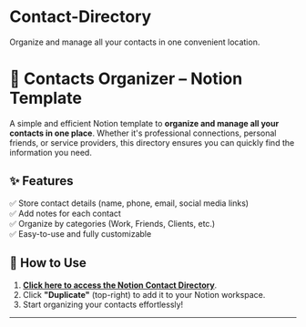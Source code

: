 # Contact-Directory
Organize and manage all your contacts in one convenient location.
# 📇 Contacts Organizer – Notion Template

A simple and efficient Notion template to **organize and manage all your contacts in one place**. Whether it's professional connections, personal friends, or service providers, this directory ensures you can quickly find the information you need.

## ✨ Features
✅ Store contact details (name, phone, email, social media links)  
✅ Add notes for each contact  
✅ Organize by categories (Work, Friends, Clients, etc.)  
✅ Easy-to-use and fully customizable  

## 🚀 How to Use
1. **[Click here to access the Notion Contact Directory](https://www.notion.so/Contact-Directory-1a485936ac6e80b7aea9ea4135caa572?pvs=4)**.
2. Click **"Duplicate"** (top-right) to add it to your Notion workspace.
3. Start organizing your contacts effortlessly!

---
